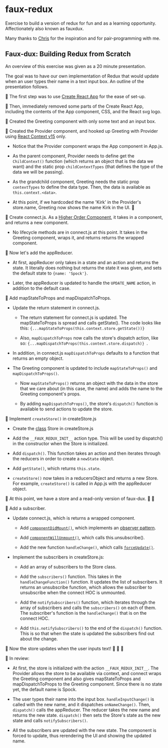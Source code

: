 # faux-redux
Exercise to build a version of redux for fun and as a learning opportunity. Affectionately also known as fauxdux.

Many thanks to [Chris](https://github.com/chrismiceli) for the inspiration and for pair-programming with me.

## Faux-dux: Building Redux from Scratch

An overview of this exercise was given as a 20 minute presentation.

The goal was to have our own implementation of Redux that would update when an user types their name in a text input box. An outline of the presentation follows.

🔶 The first step was to use [Create React App](https://github.com/facebook/create-react-app) for the ease of set-up.

🔶 Then, immediately removed some parts of the Create React App, including the contents of the App component, CSS, and the React svg logo.

🔶 Created the Greeting component with only some text and an input box.

🔶 Created the Provider component, and hooked up Greeting with Provider using [React Context v15](https://reactjs.org/docs/context.html) only.

  * Notice that the Provider component wraps the App component in App.js.
  
  * As the parent component, Provider needs to define get the `ChildContext()` function (which returns an object that is the data we want) and the static prop `childContextTypes` (that defines the type of the data we will be passing).

  * As the grandchild component, Greeting needs the static prop `contextTypes` to define the data type. Then, the data is available as `this.context.<data>`.

  * At this point, if we hardcoded the name 'Kirk' in the Provider's store.name, Greeting now shows the name Kirk in the UI. 🎉

🔶 Create connect.js. As a [Higher Order Component](https://reactjs.org/docs/higher-order-components.html), it takes in a component, and returns a new component.

  * No lifecycle methods are in connect.js at this point. It takes in the Greeting component, wraps it, and returns returns the wrapped component.

🔶 Now let's add the appReducer. 

  * At first, appReducer only takes in a state and an action and returns the state. It literally does nothing but returns the state it was given, and sets the default state to `{name: 'Spock'}`.

  * Later, the appReducer is updated to handle the `UPDATE_NAME` action, in addition to the default case.

🔶 Add mapStateToProps and mapDispatchToProps.

  * Update the return statement in connect.js.

    * The return statement for connect.js is updated. The mapStateToProps is spread and calls getState(). The code looks like this: `{...mapStateToProps(this.context.store.getState())}`

    * Also, `mapDispatchToProps` now calls the store's dispatch action, like so: `{...mapDispatchToProps(this.context.store.dispatch)} `. 
    
  * In addition, in connect.js `mapDispatchToProps` defaults to a function that returns an empty object.

  * The Greeting component is updated to include `mapStateToProps()` and `mapDispatchToProps()`. 
  
    * Now `mapStateToProps()` returns an object with the data in the store that we care about (in this case, the name) and adds the name to the Greeting component's props. 
    
    * By adding `mapDispatchToProps()`, the store's `dispatch()` function is available to send actions to update the store. 

🔶 Implement `createStore()` in createStore.js

  * Create the [class](https://developer.mozilla.org/en-US/docs/Web/JavaScript/Reference/Classes) Store in createStore.js

  * Add the `__FAUX_REDUX_INIT__` action type. This will be used by dispatch() in the constructor when the Store is initialized.

  * Add `dispatch()`. This function takes an action and then iterates through the reducers in order to create a `newState` object.

  * Add `getState()`, which returns `this.state`.

  * `createStore()` now takes in a reducersObject and returns a new Store. For example, `createStore()` is called in App.js with the appReducer object.

🔶 At this point, we have a store and a read-only version of faux-dux. 🎉 🎉

🔶 Add a subscriber.

  * Update connect.js, which is returns a wrapped component.
  
    * Add [`componentDidMount()`](https://reactjs.org/docs/react-component.html#componentdidmount), which implements an [observer pattern](https://en.wikipedia.org/wiki/Observer_pattern).

    * Add [`componentWillUnmount()`](https://reactjs.org/docs/react-component.html#componentwillunmount), which calls this.unsubscribe().

    * Add the new function `handleChange()`, which calls [`forceUpdate()`](https://reactjs.org/docs/react-component.html#forceupdate).

  * Implement the subscribers in createStore.js:

    * Add an array of subscribers to the Store class.

    * Add the `subscribers()` function. This takes in the `handleChangeFunction()` function. It updates the list of subscribers. It returns an unsubscribe function, which allows the subscriber to unsubscribe when the connect HOC is unmounted. 

    * Add the `notifySubscribers()` function, which iterates through the array of subscribers and calls the `subscribers()` on each of them. The subscriber's function is the `handleChange()` that is on the connect HOC.

    * Add `this.notifySubscribers()` to the end of the `dispatch()` function. This is so that when the state is updated the subscribers find out about the change.

🔶 Now the store updates when the user inputs text! 🎉 🎉 🎉

🔶 In review:

  * At first, the store is initialized with the action `__FAUX_REDUX_INIT__`. The Provider allows the store to be available via context, and connect wraps the Greeting component and also gives mapStateToProps and mapDispatchToProps to the Greeting component. Since there is no state yet, the default name is Spock.

  * The user types their name into the input box. `handleInputChange()` is called with the new name, and it dispatches `onNameChange()`. Then, `dispatch()` calls the appReducer. The reducer takes the new name and returns the new state. `dispatch()` then sets the Store's state as the new state and calls `notifySubscribers()`.

  * All the subscribers are updated with the new state. The component is forced to update, thus rerendering the UI and showing the updated name.